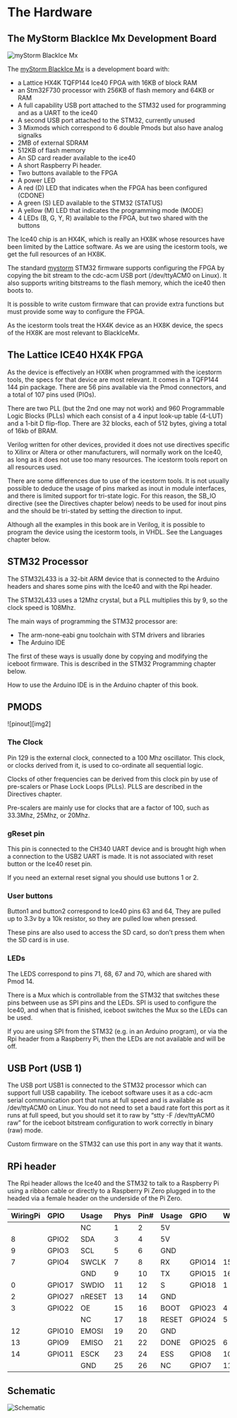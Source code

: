 # The Hardware

##	The MyStorm BlackIce Mx Development Board

![myStorm BlackIce Mx][img1]

The [myStorm BlackIce Mx][] is a development board with:
*	a Lattice HX4K TQFP144 Ice40 FPGA with 16KB of block RAM
*	an Stm32F730 processor with 256KB of flash memory and 64KB or RAM
*	A full capability USB port attached to the STM32 used for programming and as a UART to the ice40
* A second USB port attached to the STM32, currently unused
*	3 Mixmods which correspond to 6 double Pmods but also have analog signalks
* 2MB of external SDRAM
* 512KB of flash memory 
*	An SD card reader available to the ice40
*	A short Raspberry Pi header.
*	Two buttons available to the FPGA
*	A power LED
*	A red (D) LED that indicates when the FPGA has been configured (CDONE)
*	A green (S) LED available to the STM32 (STATUS)
* A yellow (M) LED that indicates the programming mode (MODE)
*	4 LEDs (B, G, Y, R) available to the FPGA, but two shared with the buttons

The Ice40 chip is an HX4K, which is really an HX8K whose resources have been limited by the Lattice software. As we are using the icestorm tools, we get the full resources of an HX8K.

The standard [mystorm][] STM32 firmware supports configuring the FPGA by copying the bit stream to the cdc-acm USB port (/dev/ttyACM0 on Linux). It also supports writing bitstreams to the flash memory, which the ice40 then boots to.

It is possible to write custom firmware that can provide extra functions but must provide some way to configure the FPGA.

As the icestorm tools treat the HX4K device as an HX8K device, the specs of the HX8K are most relevant to BlackIceMx.

[img1]:					https://cdn.tindiemedia.com/images/resize/kRnwcslzIExDv1SM6Nmc1doFpqI=/p/fit-in/774x516/filters:fill(fff)/i/7474/products/2019-07-03T14%3A53%3A37.320Z-BlackIceMx.jpg
[myStorm BlackIce Mx]:	https://www.tindie.com/products/Folknology/blackice-mx/
[mystorm]:				https://github.com/folknology/IceCore/tree/USB-CDC-issue-3/firmware/myStorm

##	The Lattice ICE40 HX4K FPGA
As the device is effectively an HX8K when programmed with the icestorm tools, the specs for that device are most relevant. It comes in a TQFP144 144 pin package.  There are 56 pins available via the Pmod connectors, and a total of 107 pins used (PIOs).

There are two PLL (but the 2nd one may not work) and 960 Programmable Logic Blocks (PLLs) which each consist of a 4 input look-up table (4-LUT) and a 1-bit D flip-flop. There are 32 blocks, each of 512 bytes, giving a total of 16kb of BRAM.

Verilog written for other devices, provided it does not use directives specific to Xilinx or Altera or other manufacturers, will normally work on the Ice40, as long as it does not use too many resources. The icestorm tools report on all resources used.

There are some differences due to use of the icestorm tools. It is not usually possible to deduce the usage of pins marked as inout in module interfaces, and there is limited support for tri-state logic. For this reason, the SB_IO directive (see the Directives chapter below) needs to be used for inout pins and the should be tri-stated by setting the direction to input.

Although all the examples in this book are in Verilog, it is possible to program the device using the icestorm tools, in VHDL. See the Languages chapter below.

##	STM32 Processor
The STM32L433 is a 32-bit ARM device that is connected to the Arduino headers and shares some pins with the Ice40 and with the Rpi header.

The STM32L433 uses a 12Mhz crystal, but a PLL multiplies this by 9, so the clock speed is 108Mhz.

The main ways of programming the STM32 processor are:
-	The arm-none-eabi gnu toolchain with STM drivers and libraries
-	The Arduino IDE

The first of these ways is usually done by copying and modifying the iceboot firmware.  This is described in the STM32 Programming chapter below.

How to use the Arduino IDE is in the Arduino chapter of this book.

##	PMODS
![pinout][img2]

[img1]: ./pinout.png "pinout"


### The Clock

Pin 129 is the external clock, connected to a 100 Mhz oscillator.  This clock, or clocks derived from it, is used to co-ordinate all sequential logic.

Clocks of other frequencies can be derived from this clock pin by use of pre-scalers or Phase Lock Loops (PLLs). PLLS are described in the Directives chapter.

Pre-scalers are mainly use for clocks that are a factor of 100, such as 33.3Mhz, 25Mhz, or 20Mhz.

### gReset pin

This pin is connected to the CH340 UART device and is brought high when a connection to the USB2 UART is made. It is not associated with reset button or the Ice40 reset pin.

If you need an external reset signal you should use buttons 1 or 2.

### User buttons

Button1 and button2 correspond to Ice40 pins 63 and 64, They are pulled up to 3.3v by a 10k resistor, so they are pulled low when pressed.

These pins are also used to access the SD card, so don’t press them when the SD card is in use.

### LEDs

The LEDS correspond to pins 71, 68, 67 and 70, which are shared with Pmod 14.

There is a Mux which is controllable from the STM32 that switches these pins between use as SPI pins and the LEDs. SPI is used to configure the Ice40, and when that is finished, iceboot switches the Mux so the LEDs can be used. 

If you are using SPI from the STM32 (e.g. in an Arduino program), or via the Rpi header from a Raspberry Pi, then the LEDs are not available and will be off.


## USB Port (USB 1)

The USB port USB1 is connected to the STM32 processor which can support full USB capability. The iceboot software uses it as a cdc-acm serial communication port that runs at full speed and is available as /dev/ttyACM0 on Linux. You do not need to set a baud rate fort this port as it runs at full speed, but you should set it to raw by “stty -F /dev/ttyACM0 raw” for the iceboot bitstream configuration to work correctly in binary (raw) mode.

Custom firmware on the STM32 can use this port in any way that it wants.

## RPi header

The Rpi header allows the Ice40 and the STM32 to talk to a Raspberry Pi using a ribbon cable or directly to a Raspberry Pi Zero plugged in to the headed via a female header on the underside of the Pi Zero.

| WiringPi | GPIO   | Usage  | Phys | Pin# | Usage | GPIO   | WiringPi |
| -------- |:----   |:-----  |:---- |:---- |:----- |:----   |:-------- |
|          |        |  NC    |  1   |  2   |  5V   |        |          |
|    8     | GPIO2  |  SDA   |  3   |  4   |  5V   |        |          |
|    9     | GPIO3  |  SCL   |  5   |  6   |  GND  |        |          |
|    7     | GPIO4  | SWCLK  |  7   |  8   |  RX   | GPIO14 |    15    |
|          |        |  GND   |  9   |  10  |  TX   | GPIO15 |    16    |
|    0     | GPIO17 | SWDIO  |  11  |  12  |   S   | GPIO18 |    1     |
|    2     | GPIO27 | nRESET |  13  |  14  |  GND  |        |          |
|    3     | GPIO22 |   OE   |  15  |  16  | BOOT  | GPIO23 |    4     |
|          |        |   NC   |  17  |  18  | RESET | GPIO24 |    5     |
|    12    | GPIO10 |  EMOSI |  19  |  20  |  GND  |        |          |
|    13    | GPIO9  |  EMISO |  21  |  22  | DONE  | GPIO25 |    6     |
|    14    | GPIO11 |  ESCK  |  23  |  24  |  ESS  | GPIO8  |    10    |
|          |        |  GND   |  25  |  26  |  NC   | GPIO7  |    11    |


## Schematic

![Schematic][img3]

[img3]:				./Schematic.jpg "Schematic"
